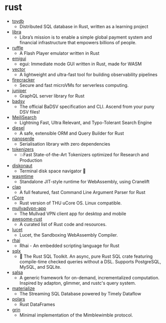 # rust
- [toydb](https://github.com/erikgrinaker/toydb)
  - Distributed SQL database in Rust, written as a learning project
- [libra](https://github.com/libra/libra)
  - Libra’s mission is to enable a simple global payment system and financial infrastructure that empowers billions of people.
- [ruffle](https://github.com/ruffle-rs/ruffle)
  - A Flash Player emulator written in Rust
- [emigui](https://github.com/emilk/emigui)
  - egui: Immediate mode GUI written in Rust, made for WASM
- [vector](https://github.com/timberio/vector)
  - A lightweight and ultra-fast tool for building observability pipelines
- [firecracker](https://github.com/firecracker-microvm/firecracker)
  - Secure and fast microVMs for serverless computing.
- [juniper](https://github.com/graphql-rust/juniper)
  - GraphQL server library for Rust
- [badsv](https://github.com/RocketRace/badsv)
  - The official BaDSV specification and CLI. Ascend from your puny DSV files!
- [MeiliSearch](https://github.com/meilisearch/MeiliSearch)
  - Lightning Fast, Ultra Relevant, and Typo-Tolerant Search Engine
- [diesel](https://github.com/diesel-rs/diesel)
  - A safe, extensible ORM and Query Builder for Rust
- [nanoserde](https://github.com/not-fl3/nanoserde)
  - Serialisation library with zero dependencies
- [tokenizers](https://github.com/huggingface/tokenizers)
  - 💥Fast State-of-the-Art Tokenizers optimized for Research and Production
- [diskonaut](https://github.com/imsnif/diskonaut)
  - Terminal disk space navigator 🔭
- [wasmtime](https://github.com/bytecodealliance/wasmtime)
  - Standalone JIT-style runtime for WebAssembly, using Cranelift
- [clap](https://github.com/clap-rs/clap)
  - A full featured, fast Command Line Argument Parser for Rust
- [rCore](https://github.com/rcore-os/rCore)
  - Rust version of THU uCore OS. Linux compatible.
- [mullvadvpn-app](https://github.com/mullvad/mullvadvpn-app)
  - The Mullvad VPN client app for desktop and mobile
- [awesome-rust](https://github.com/rust-unofficial/awesome-rust)
  - A curated list of Rust code and resources.
- [lucet](https://github.com/bytecodealliance/lucet)
  - Lucet, the Sandboxing WebAssembly Compiler.
- [rhai](https://github.com/jonathandturner/rhai)
  - Rhai - An embedded scripting language for Rust
- [sqlx](https://github.com/launchbadge/sqlx)
  - 🧰 The Rust SQL Toolkit. An async, pure Rust SQL crate featuring compile-time checked queries without a DSL. Supports PostgreSQL, MySQL, and SQLite.
- [salsa](https://github.com/salsa-rs/salsa)
  - A generic framework for on-demand, incrementalized computation. Inspired by adapton, glimmer, and rustc's query system.
- [materialize](https://github.com/MaterializeInc/materialize)
  - The Streaming SQL Database powered by Timely Dataflow
- [polars](https://github.com/ritchie46/polars)
  - Rust DataFrames
- [grin](https://github.com/mimblewimble/grin)
  - Minimal implementation of the Mimblewimble protocol.
